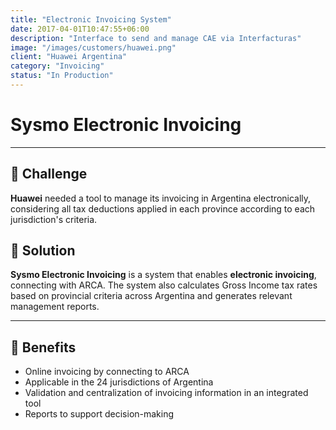 ```yaml
---
title: "Electronic Invoicing System"
date: 2017-04-01T10:47:55+06:00
description: "Interface to send and manage CAE via Interfacturas"
image: "/images/customers/huawei.png"
client: "Huawei Argentina"
category: "Invoicing"
status: "In Production"
---
```

# Sysmo Electronic Invoicing

---

## 🎯 Challenge

**Huawei** needed a tool to manage its invoicing in Argentina electronically, considering all tax deductions applied in each province according to each jurisdiction's criteria.

## 🎯 Solution

**Sysmo Electronic Invoicing** is a system that enables **electronic invoicing**, connecting with ARCA. The system also calculates Gross Income tax rates based on provincial criteria across Argentina and generates relevant management reports.

---

## 🧩 Benefits

- Online invoicing by connecting to ARCA
- Applicable in the 24 jurisdictions of Argentina
- Validation and centralization of invoicing information in an integrated tool
- Reports to support decision-making
